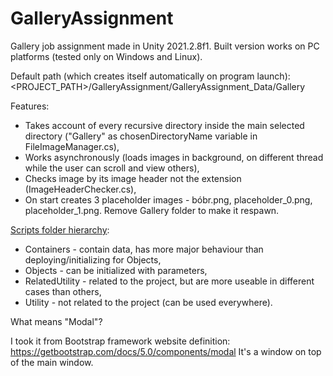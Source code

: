 # GalleryAssignment
Gallery job assignment made in Unity 2021.2.8f1. Built version works on PC platforms (tested only on Windows and Linux).

Default path (which creates itself automatically on program launch): <PROJECT_PATH>/GalleryAssignment/GalleryAssignment_Data/Gallery

Features:
- Takes account of every recursive directory inside the main selected directory ("Gallery" as chosenDirectoryName variable in FileImageManager.cs),
- Works asynchronously (loads images in background, on different thread while the user can scroll and view others),
- Checks image by its image header not the extension (ImageHeaderChecker.cs),
- On start creates 3 placeholder images - bóbr.png, placeholder_0.png, placeholder_1.png. Remove Gallery folder to make it respawn.

[Scripts folder hierarchy](https://github.com/TheMatiaz0/GalleryAssignment/tree/main/Assets/Scripts): 
- Containers - contain data, has more major behaviour than deploying/initializing for Objects,
- Objects - can be initialized with parameters,
- RelatedUtility - related to the project, but are more useable in different cases than others,
- Utility - not related to the project (can be used everywhere).

What means "Modal"?

I took it from Bootstrap framework website definition: https://getbootstrap.com/docs/5.0/components/modal
It's a window on top of the main window. 

